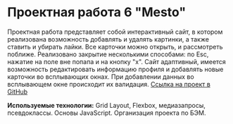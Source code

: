 # Проектная работа 6 "Mesto"

Проектная работа представляет собой интерактивный сайт, в котором реализована возможность добавлять и удалять картинки, а также ставить и убирать лайки. Все карточки можно открыть, и рассмотреть поближе. Реализовано закрытие несколькими способами: по Esc, нажатие на поле вне попапа и на кнопку "х".
Сайт адаптивный, имеется возможность редактировать информацию профиля  и добавлять новые карточки во всплывающих окнах. 
При добавлении данных во всплывающем окне происходит их валидация.
[Ссылка на проект в GitHub](https://dazamova.github.io/mesto/index.html "Mesto")

**Используемые технологии:** Grid Layout, Flexbox, медиазапросы, псевдоклассы. Основы JavaScript.
Организация проекта по БЭМ.
